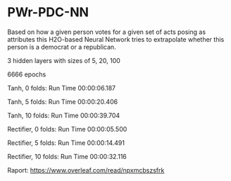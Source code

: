 # PWr-PDC-NN

Based on how a given person votes for a given set of acts posing as attributes this H2O-based Neural Network tries to extrapolate whether this person is a democrat or a republican.


3 hidden layers with sizes of 5, 20, 100

6666 epochs


Tanh,		0 folds:	Run Time	00:00:06.187

Tanh,		5 folds:	Run Time	00:00:20.406

Tanh,		10 folds:	Run Time	00:00:39.704

Rectifier,	0 folds:	Run Time	00:00:05.500

Rectifier,	5 folds:	Run Time	00:00:14.491

Rectifier,	10 folds:	Run Time	00:00:32.116


Raport: https://www.overleaf.com/read/npxmcbszsfrk